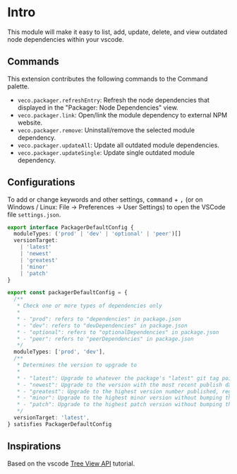 # Intro

This module will make it easy to list, add, update, delete, and view outdated node dependencies within your vscode.

## Commands

This extension contributes the following commands to the Command palette.

- `veco.packager.refreshEntry`: Refresh the node dependencies that displayed in the "Packager: Node Dependencies" view.
- `veco.packager.link`: Open/link the module dependency to external NPM website.
- `veco.packager.remove`: Uninstall/remove the selected module dependency.
- `veco.packager.updateAll`: Update all outdated module dependencies.
- `veco.packager.updateSingle`: Update single outdated module dependency.

## Configurations

To add or change keywords and other settings, <kbd>command</kbd> + <kbd>,</kbd> (or on Windows / Linux: File -> Preferences -> User Settings) to open the VSCode file `settings.json`.

```ts
export interface PackagerDefaultConfig {
  moduleTypes: ('prod' | 'dev' | 'optional' | 'peer')[]
  versionTarget:
    | 'latest'
    | 'newest'
    | 'greatest'
    | 'minor'
    | 'patch'
}

export const packagerDefaultConfig = {
  /**
   * Check one or more types of dependencies only
   *
   * - "prod": refers to "dependencies" in package.json
   * - "dev": refers to "devDependencies" in package.json
   * - "optional": refers to "optionalDependencies" in package.json
   * - "peer": refers to "peerDependencies" in package.json
   */
  moduleTypes: ['prod', 'dev'],
  /**
   * Determines the version to upgrade to
   *
   * - "latest": Upgrade to whatever the package's "latest" git tag points to. Excludes prereleases.
   * - "newest": Upgrade to the version with the most recent publish date, even if there are other version numbers that are higher. Includes prereleases.
   * - "greatest": Upgrade to the highest version number published, regardless of release date or tag.
   * - "minor": Upgrade to the highest minor version without bumping the major version.
   * - "patch": Upgrade to the highest patch version without bumping the minor or major versions.
   */
  versionTarget: 'latest',
} satisfies PackagerDefaultConfig
```

## Inspirations

Based on the vscode [Tree View API](https://code.visualstudio.com/api/extension-guides/tree-view) tutorial.
